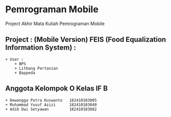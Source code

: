 # Pemrograman Mobile
Project Akhir Mata Kuliah Pemrograman Mobile

## Project : (Mobile Version) FEIS (Food Equalization Information System) :
    + User :
        + BPS
        + Litbang Pertanian
        + Bappeda

## Anggota Kelompok O Kelas IF B
    + Dewangga Putra Kuswanto   182410103005
    + Muhammad Yusuf Azizi      182410103040
    + Adib Dwi Setyawan         182410103082